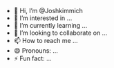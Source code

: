 - 👋 Hi, I’m @Joshkimmich
- 👀 I’m interested in ...
- 🌱 I’m currently learning ...
- 💞️ I’m looking to collaborate on ...
- 📫 How to reach me ...
- 😄 Pronouns: ...
- ⚡ Fun fact: ...

<!---
Joshkimmich/Joshkimmich is a ✨ special ✨ repository because its `README.md` (this file) appears on your GitHub profile.
You can click the Preview link to take a look at your changes.
--->
